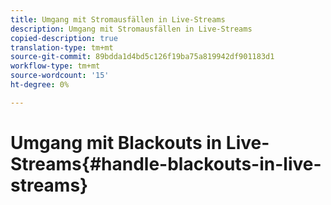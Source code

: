 ```yaml
---
title: Umgang mit Stromausfällen in Live-Streams
description: Umgang mit Stromausfällen in Live-Streams
copied-description: true
translation-type: tm+mt
source-git-commit: 89bdda1d4bd5c126f19ba75a819942df901183d1
workflow-type: tm+mt
source-wordcount: '15'
ht-degree: 0%

---
```



# Umgang mit Blackouts in Live-Streams{#handle-blackouts-in-live-streams}
